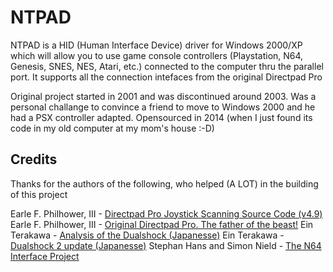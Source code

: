 NTPAD
=====

NTPAD is a HID (Human Interface Device) driver for Windows 2000/XP which will allow you to use game console controllers (Playstation, N64, Genesis, SNES, NES, Atari, etc.) connected to the computer thru the parallel port. It supports all the connection intefaces from the original Directpad Pro

Original project started in 2001 and was discontinued around 2003. Was a personal challange to convince a friend to move to Windows 2000 and he had a PSX controller adapted. Opensourced in 2014 (when I just found its code in my old computer at my mom's house :-D)


Credits
-------

Thanks for the authors of the following, who helped (A LOT) in the building of this project

Earle F. Philhower, III - [Directpad Pro Joystick Scanning Source Code (v4.9)](http://www.arcadecontrols.com/Mirrors/www.ziplabel.com/dpadpro/joysrc.txt)
Earle F. Philhower, III - [Original Directpad Pro. The father of the beast!](http://www.arcadecontrols.com/Mirrors/www.ziplabel.com/dpadpro)
Ein Terakawa - [Analysis of the Dualshock (Japanesse)](http://applause.elfmimi.jp/dualshock.txt)
Ein Terakawa - [Dualshock 2 update (Japanesse)](http://home.netyou.jp/cc/ntlab/Controller/dualshock_2.txt)
Stephan Hans and Simon Nield - [The N64 Interface Project](http://www.st-hans.de/N64.htm)
